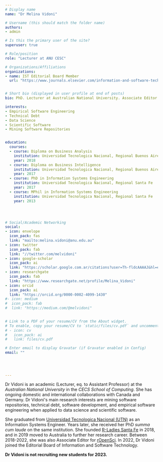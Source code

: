 ```yaml
---
# Display name
name: "Dr Melina Vidoni"

# Username (this should match the folder name)
authors:
- admin

# Is this the primary user of the site?
superuser: true

# Role/position
role: "Lecturer at ANU CESC"

# Organizations/Affiliations
organizations:
- name: IST Editorial Board Member
  url: "https://www.journals.elsevier.com/information-and-software-technology/editorial-board/melina-vidoni"


# Short bio (displayed in user profile at end of posts)
bio: PhD. Lecturer at Australian National University. Associate Editor of rOpenSci.

interests:
- Empirical Software Engineering
- Technical Debt
- Data Science
- Scientific Software
- Mining Software Repositories


education:
  courses:
  - course: Diploma on Business Analysis
    institution: Universidad Tecnologica Nacional, Regional Buenos Aires
    year: 2018
  - course: Diploma on Business Intelligence
    institution: Universidad Tecnologica Nacional, Regional Buenos Aires
    year: 2017
  - course: PhD in Information Systems Engineering
    institution: Universidad Tecnologica Nacional, Regional Santa Fe
    year: 2017
  - course: MPhil in Information Systems Engineering
    institution: Universidad Tecnologica Nacional, Regional Santa Fe
    year: 2013




# Social/Academic Networking
social:
- icon: envelope
  icon_pack: fas
  link: "mailto:melina.vidoni@anu.edu.au"
- icon: twitter
  icon_pack: fab
  link: "//twitter.com/melvidoni"
- icon: google-scholar
  icon_pack: ai
  link: "https://scholar.google.com.ar/citations?user=Th-fldcAAAAJ&hl=en"
- icon: researchgate
  icon_pack: fab
  link: "https://www.researchgate.net/profile/Melina_Vidoni"
- icon: orcid
  icon_pack: ai
  link: "https://orcid.org/0000-0002-4099-1430"
#- icon: medium
#  icon_pack: fab
#  link: "https://medium.com/@melvidoni"

  
# Link to a PDF of your resume/CV from the About widget.
# To enable, copy your resume/CV to `static/files/cv.pdf` and uncomment the lines below.  
# - icon: cv
#   icon_pack: ai
#   link: files/cv.pdf

# Enter email to display Gravatar (if Gravatar enabled in Config)
email: ""
  
  
  
  
---
```


Dr Vidoni is an academic (Lecturer, eq. to Assistant Professor) at the _Australian National University_ in the _CECS School of Computing_. She has ongoing domestic and international collaborations with Canada and Germany. Dr Vidoni's main research interests are mining software repositories, technical debt, software development, and empirical software engineering when applied to data science and scientific software. 

She graduated from [Universidad Tecnologica Nacional (UTN)](https://www.frsf.utn.edu.ar/) as an Information Systems Engineer. Years later, she received her PhD _summa cum laude_ on the same institution. She founded [R-Ladies Santa Fe](https://www.meetup.com/rladies-santa-fe/) in 2018, and in 2019 moved to Australia to further her research career. Between 2018-2022, she was also Associate Editor for [rOpenSci](https://ropensci.org/blog/2019/01/31/more_editors/). In 2022, Dr Vidoni joined the Editorial Board of Information and Software Technology.


**Dr Vidoni is not recruiting new students for 2023.**


<br/>
